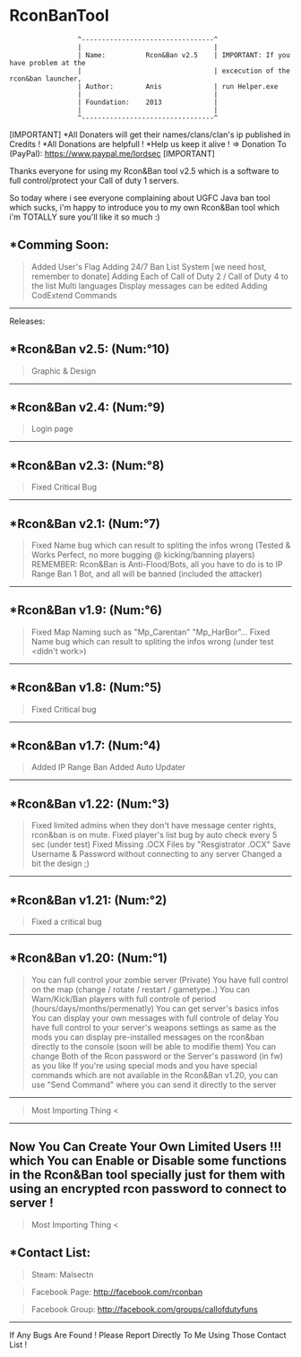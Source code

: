 # RconBanTool
                     ^---------------------------------^
                     |                                 |
                     | Name:          Rcon&Ban v2.5    | IMPORTANT: If you have problem at the
                     |                                 | excecution of the rcon&ban launcher,
                     | Author:        Anis             | run Helper.exe
                     |                                 |
                     | Foundation:    2013             |
                     |                                 |
                     ^---------------------------------^
[IMPORTANT]
*All Donaters will get their names/clans/clan's ip published in Credits !
*All Donations are helpfull !
*Help us keep it alive !
=> Donation To (PayPal): https://www.paypal.me/lordsec
[IMPORTANT]

Thanks everyone for using my Rcon&Ban tool v2.5 which is a software to full control/protect your Call of duty 1 servers.

So today where i see everyone complaining about UGFC Java ban tool which sucks, i'm happy to introduce you to my own Rcon&Ban tool which i'm TOTALLY sure you'll like it so much :)

*Comming Soon:
---------------------------------------------------------------
> Added User's Flag
> Adding 24/7 Ban List System [we need host, remember to donate]
> Adding Each of Call of Duty 2 / Call of Duty 4 to the list
> Multi languages
> Display messages can be edited
> Adding CodExtend Commands
---------------------------------------------------------------

Releases:

*Rcon&Ban v2.5: (Num:°10)
---------------------------------------------------------------
> Graphic & Design
---------------------------------------------------------------

*Rcon&Ban v2.4: (Num:°9)
---------------------------------------------------------------
> Login page
---------------------------------------------------------------

*Rcon&Ban v2.3: (Num:°8)
---------------------------------------------------------------
> Fixed Critical Bug
---------------------------------------------------------------

*Rcon&Ban v2.1: (Num:°7)
---------------------------------------------------------------
> Fixed Name bug which can result to spliting the infos wrong (Tested & Works Perfect, no more bugging @ kicking/banning players)
> REMEMBER: Rcon&Ban is Anti-Flood/Bots, all you have to do is to IP Range Ban 1 Bot, and all will be banned (included the attacker)
---------------------------------------------------------------

*Rcon&Ban v1.9: (Num:°6)
---------------------------------------------------------------
> Fixed Map Naming such as "Mp_Carentan" "Mp_HarBor"...
> Fixed Name bug which can result to spliting the infos wrong (under test <didn't work>)
---------------------------------------------------------------

*Rcon&Ban v1.8: (Num:°5)
---------------------------------------------------------------
> Fixed Critical bug
---------------------------------------------------------------

*Rcon&Ban v1.7: (Num:°4)
---------------------------------------------------------------
> Added IP Range Ban
> Added Auto Updater
---------------------------------------------------------------

*Rcon&Ban v1.22: (Num:°3)
---------------------------------------------------------------
> Fixed limited admins when they don't have message center rights, rcon&ban is on mute.
> Fixed player's list bug by auto check every 5 sec (under test)
> Fixed Missing .OCX Files by "Resgistrator .OCX" 
> Save Username & Password without connecting to any server
> Changed a bit the design ;)
---------------------------------------------------------------

*Rcon&Ban v1.21: (Num:°2)
---------------------------------------------------------------
> Fixed a critical bug
---------------------------------------------------------------

*Rcon&Ban v1.20: (Num:°1)
---------------------------------------------------------------
> You can full control your zombie server (Private)
> You have full control on the map (change / rotate / restart / gametype..)
> You can Warn/Kick/Ban players with full controle of period (hours/days/months/permenatly)
> You can get server's basics infos
> You can display your own messages with full controle of delay
> You have full control to your server's weapons settings as same as the mods
> you can display pre-installed messages on the rcon&ban directly to the console (soon will be able to modifie them)
> You can change Both of the Rcon password or the Server's password (in fw) as you like
> If you're using special mods and you have special commands which are not available in the Rcon&Ban v1.20, you can use "Send Command" where you can send it directly to the server
---------------------------------------------------------------

> Most Importing Thing <
---------------------------------------------------------------
Now You Can Create Your Own Limited Users !!!
which You can Enable or Disable some functions in the Rcon&Ban tool specially just for them with using an encrypted rcon password to connect to server !
---------------------------------------------------------------
> Most Importing Thing <

*Contact List:
---------------------------------------------------------------
> Steam: Malsectn

> Facebook Page: http://facebook.com/rconban

> Facebook Group: http://facebook.com/groups/callofdutyfuns
---------------------------------------------------------------
If Any Bugs Are Found ! Please Report Directly To Me Using Those Contact List !

